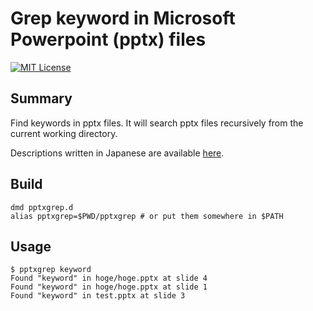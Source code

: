 # Grep keyword in Microsoft Powerpoint (pptx) files

[![MIT License](http://img.shields.io/badge/license-MIT-blue.svg?style=flat)](LICENSE)

## Summary

Find keywords in pptx files. It will search pptx files recursively from the current working directory.

Descriptions written in Japanese are available [here](qiita.md).

## Build

    dmd pptxgrep.d
    alias pptxgrep=$PWD/pptxgrep # or put them somewhere in $PATH

## Usage

    $ pptxgrep keyword
    Found "keyword" in hoge/hoge.pptx at slide 4
    Found "keyword" in hoge/hoge.pptx at slide 1
    Found "keyword" in test.pptx at slide 3
